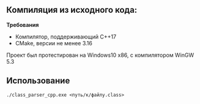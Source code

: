 **Компиляция из исходного кода:**
-
**Требования**
 - Компилятор, поддерживающий C++17
 - CMake, версии не менее 3.16
 
Проект был протестирован на Windows10 x86, с компилятором WinGW 5.3

**Использование**
-  
`./class_parser_cpp.exe <путь/к/файлу.class>`
